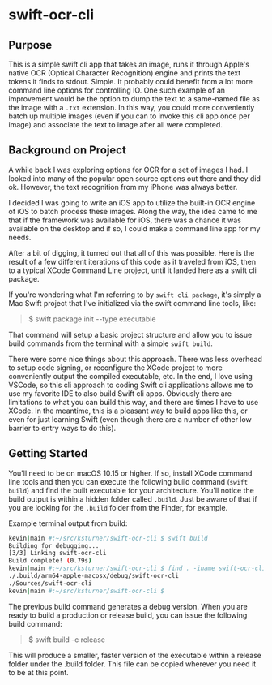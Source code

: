 # swift-ocr-cli

## Purpose

This is a simple swift cli app that takes an image, runs it through Apple's native
OCR (Optical Character Recognition) engine and prints the text tokens it finds
to stdout. Simple. It probably could benefit from a lot more command line
options for controlling IO. One such example of an improvement would be the
option to dump the text to a same-named file as the image with a `.txt`
extension. In this way, you could more conveniently batch up multiple images
(even if you can to invoke this cli app once per image) and associate the text
to image after all were completed.

## Background on Project

A while back I was exploring options for OCR for a set of images I had. I looked into
many of the popular open source options out there and they did ok. However, the text
recognition from my iPhone was always better.

I decided I was going to write an iOS app to utilize the built-in OCR engine of iOS
to batch process these images. Along the way, the idea came to me that if the framework
was available for iOS, there was a chance it was available on the desktop and if so,
I could make a command line app for my needs.

After a bit of digging, it turned out that all of this was possible. Here is the
result of a few different iterations of this code as it traveled from iOS, then to
a typical XCode Command Line project, until it landed here as a swift cli package.

If you're wondering what I'm referring to by `swift cli package`, it's simply a Mac
Swift project that I've initialized via the swift command line tools, like:

> $ swift package init --type executable

That command will setup a basic project structure and allow you to issue build
commands from the terminal with a simple `swift build`.

There were some nice things about this approach. There was less overhead to setup
code signing, or reconfigure the XCode project to more conveniently output the
compiled executable, etc. In the end, I love using VSCode, so this cli approach
to coding Swift cli applications allows me to use my favorite IDE to also build
Swift cli apps. Obviously there are limitations to what you can build this way,
and there are times I have to use XCode. In the meantime, this is a pleasant way
to build apps like this, or even for just learning Swift (even though there are
a number of other low barrier to entry ways to do this).

## Getting Started

You'll need to be on macOS 10.15 or higher. If so, install XCode command line tools
and then you can execute the following build command (`swift build`) and find
the built executable for your architecture. You'll notice the build output is
within a hidden folder called `.build`. Just be aware of that if you are looking
for the `.build` folder from the Finder, for example.

Example terminal output from build:

```bash
kevin|main #:~/src/ksturner/swift-ocr-cli $ swift build
Building for debugging...
[3/3] Linking swift-ocr-cli
Build complete! (0.79s)
kevin|main #:~/src/ksturner/swift-ocr-cli $ find . -iname swift-ocr-cli
./.build/arm64-apple-macosx/debug/swift-ocr-cli
./Sources/swift-ocr-cli
kevin|main #:~/src/ksturner/swift-ocr-cli $
```

The previous build command generates a debug version. When you are ready to
build a production or release build, you can issue the following build command:

> $ swift build -c release

This will produce a smaller, faster version of the executable within a release
folder under the .build folder. This file can be copied wherever you need it to
be at this point.
